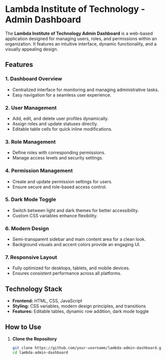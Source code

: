 # Lambda Institute of Technology - Admin Dashboard

The **Lambda Institute of Technology Admin Dashboard** is a web-based application designed for managing users, roles, and permissions within an organization. It features an intuitive interface, dynamic functionality, and a visually appealing design.

## Features

### 1. Dashboard Overview
- Centralized interface for monitoring and managing administrative tasks.
- Easy navigation for a seamless user experience.

### 2. User Management
- Add, edit, and delete user profiles dynamically.
- Assign roles and update statuses directly.
- Editable table cells for quick inline modifications.

### 3. Role Management
- Define roles with corresponding permissions.
- Manage access levels and security settings.

### 4. Permission Management
- Create and update permission settings for users.
- Ensure secure and role-based access control.

### 5. Dark Mode Toggle
- Switch between light and dark themes for better accessibility.
- Custom CSS variables enhance flexibility.

### 6. Modern Design
- Semi-transparent sidebar and main content area for a clean look.
- Background visuals and accent colors provide an engaging UI.

### 7. Responsive Layout
- Fully optimized for desktops, tablets, and mobile devices.
- Ensures consistent performance across all platforms.

## Technology Stack

- **Frontend:** HTML, CSS, JavaScript
- **Styling:** CSS variables, modern design principles, and transitions
- **Features:** Editable tables, dynamic row addition, dark mode toggle

## How to Use

1. **Clone the Repository**
   ```bash
   git clone https://github.com/your-username/lambda-admin-dashboard.git
   cd lambda-admin-dashboard
